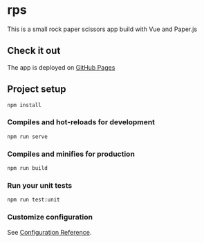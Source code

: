 # rps
This is a small rock paper scissors app build with Vue and Paper.js

## Check it out
The app is deployed on [GitHub Pages](https://averywald.github.io/rps/)

## Project setup
```
npm install
```

### Compiles and hot-reloads for development
```
npm run serve
```

### Compiles and minifies for production
```
npm run build
```

### Run your unit tests
```
npm run test:unit
```

### Customize configuration
See [Configuration Reference](https://cli.vuejs.org/config/).
